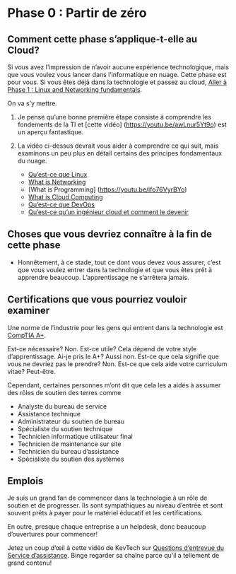 # Phase 0 : Partir de zéro

## Comment cette phase s’applique-t-elle au Cloud?

Si vous avez l’impression de n’avoir aucune expérience technologique, mais que vous voulez vous lancer dans l’informatique en nuage. Cette phase est pour vous. Si vous êtes déjà dans la technologie et passez au cloud,
[Aller à Phase 1 : Linux and Networking fundamentals](../phase1/README.md).

On va s’y mettre.

1. Je pense qu’une bonne première étape consiste à comprendre les fondements de la TI et [cette vidéo] (<https://youtu.be/awLnur5Yt9o>) est un aperçu fantastique.

2. La vidéo ci-dessus devrait vous aider à comprendre ce qui suit, mais examinons un peu plus en détail certains des principes fondamentaux du nuage.

   - [Qu’est-ce que Linux](https://youtu.be/PwugmcN1hf8)
   - [What is Networking](https://youtu.be/3QhU9jd03a0)
   - [What is Programming] (<https://youtu.be/ifo76VyrBYo>)
   - [What is Cloud Computing](https://youtu.be/eZLcyTxi8ZI)
   - [Qu’est-ce que DevOps](https://youtu.be/9pZ2xmsSDdo/)
   - [Qu’est-ce qu’un ingénieur cloud et comment le devenir](https://youtu.be/7i1WMGxyt4Q)

## Choses que vous devriez connaître à la fin de cette phase

- Honnêtement, à ce stade, tout ce dont vous devez vous assurer, c’est que vous voulez entrer dans la technologie et que vous êtes prêt à apprendre beaucoup. L’apprentissage ne s’arrêtera jamais.

## Certifications que vous pourriez vouloir examiner

Une norme de l’industrie pour les gens qui entrent dans la technologie est [CompTIA A+](https://www.comptia.org/certifications/a).

Est-ce nécessaire? Non. Est-ce utile? Cela dépend de votre style d’apprentissage. Ai-je pris le A+? Aussi non. Est-ce que cela signifie que vous ne devriez pas le prendre? Non. Est-ce que cela aide votre curriculum vitae? Peut-être.

Cependant, certaines personnes m’ont dit que cela les a aidés à assumer des rôles de soutien des terres comme

- Analyste du bureau de service
- Assistance technique
- Administrateur du soutien de bureau
- Spécialiste du soutien technique
- Technicien informatique utilisateur final
- Technicien de maintenance sur site
- Technicien du bureau d’assistance
- Spécialiste du soutien des systèmes

## Emplois

Je suis un grand fan de commencer dans la technologie à un rôle de soutien et de progresser. Ils sont sympathiques au niveau d’entrée et sont souvent prêts à payer pour le matériel éducatif et les certifications.

En outre, presque chaque entreprise a un helpdesk, donc beaucoup d’ouvertures pour commencer!

Jetez un coup d’œil à cette vidéo de KevTech sur [Questions d’entrevue du Service d’assistance](https://youtu.be/McxVgoQaCpU). Binge regarder sa chaîne parce qu’il a tellement de grand contenu!
